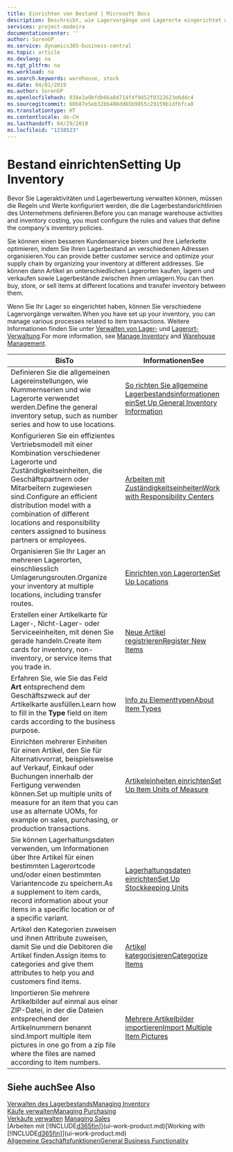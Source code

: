 ```yaml
---
title: Einrichten von Bestand | Microsoft Docs
description: Beschreibt, wie Lagervorgänge und Lagerorte eingerichtet werden, einschließlich Umlagerungsrouten und Standorte wie Lagerorte.
services: project-madeira
documentationcenter: ''
author: SorenGP
ms.service: dynamics365-business-central
ms.topic: article
ms.devlang: na
ms.tgt_pltfrm: na
ms.workload: na
ms.search.keywords: warehouse, stock
ms.date: 04/01/2019
ms.author: SorenGP
ms.openlocfilehash: 038e3a9bfdb66a8d714f4f9452f0322623e6ddc4
ms.sourcegitcommit: 60b87e5eb32bb408dd65b9855c29159b1dfbfca8
ms.translationtype: HT
ms.contentlocale: de-CH
ms.lasthandoff: 04/29/2019
ms.locfileid: "1238523"
---
```

# <a name="setting-up-inventory"></a><span data-ttu-id="571dd-103">Bestand einrichten</span><span class="sxs-lookup"><span data-stu-id="571dd-103">Setting Up Inventory</span></span>
<span data-ttu-id="571dd-104">Bevor Sie Lageraktivitäten und Lagerbewertung verwalten können, müssen die Regeln und Werte konfiguriert werden, die die Lagerbestandsrichtlinien des Unternehmens definieren.</span><span class="sxs-lookup"><span data-stu-id="571dd-104">Before you can manage warehouse activities and inventory costing, you must configure the rules and values that define the company's inventory policies.</span></span>

<span data-ttu-id="571dd-105">Sie können einen besseren Kundenservice bieten und Ihre Lieferkette optimieren, indem Sie Ihren Lagerbestand an verschiedenen Adressen organisieren.</span><span class="sxs-lookup"><span data-stu-id="571dd-105">You can provide better customer service and optimize your supply chain by organizing your inventory at different addresses.</span></span> <span data-ttu-id="571dd-106">Sie können dann Artikel an unterschiedlichen Lagerorten kaufen, lagern und verkaufen sowie Lagerbestände zwischen ihnen umlagern.</span><span class="sxs-lookup"><span data-stu-id="571dd-106">You can then buy, store, or sell items at different locations and transfer inventory between them.</span></span>

<span data-ttu-id="571dd-107">Wenn Sie Ihr Lager so eingerichtet haben, können Sie verschiedene Lagervorgänge verwalten.</span><span class="sxs-lookup"><span data-stu-id="571dd-107">When you have set up your inventory, you can manage various processes related to item transactions.</span></span> <span data-ttu-id="571dd-108">Weitere Informationen finden Sie unter [Verwalten von Lager-](inventory-manage-inventory.md) und [Lagerort-Verwaltung](warehouse-manage-warehouse.md).</span><span class="sxs-lookup"><span data-stu-id="571dd-108">For more information, see [Manage Inventory](inventory-manage-inventory.md) and [Warehouse Management](warehouse-manage-warehouse.md).</span></span>

| <span data-ttu-id="571dd-109">Bis</span><span class="sxs-lookup"><span data-stu-id="571dd-109">To</span></span> | <span data-ttu-id="571dd-110">Informationen</span><span class="sxs-lookup"><span data-stu-id="571dd-110">See</span></span> |
| --- | --- |
| <span data-ttu-id="571dd-111">Definieren Sie die allgemeinen Lagereinstellungen, wie Nummernserien und wie Lagerorte verwendet werden.</span><span class="sxs-lookup"><span data-stu-id="571dd-111">Define the general inventory setup, such as number series and how to use locations.</span></span> |[<span data-ttu-id="571dd-112">So richten Sie allgemeine Lagerbestandsinformationen ein</span><span class="sxs-lookup"><span data-stu-id="571dd-112">Set Up General Inventory Information</span></span>](inventory-how-setup-general.md) |
|<span data-ttu-id="571dd-113">Konfigurieren Sie ein effizientes Vertriebsmodell mit einer Kombination verschiedener Lagerorte und Zuständigkeitseinheiten, die Geschäftspartnern oder Mitarbeitern zugewiesen sind.</span><span class="sxs-lookup"><span data-stu-id="571dd-113">Configure an efficient distribution model with a combination of different locations and responsibility centers assigned to business partners or employees.</span></span>|[<span data-ttu-id="571dd-114">Arbeiten mit Zuständigkeitseinheiten</span><span class="sxs-lookup"><span data-stu-id="571dd-114">Work with Responsibility Centers</span></span>](inventory-responsibility-centers.md)|
| <span data-ttu-id="571dd-115">Organisieren Sie Ihr Lager an mehreren Lagerorten, einschliesslich Umlagerungsrouten.</span><span class="sxs-lookup"><span data-stu-id="571dd-115">Organize your inventory at multiple locations, including transfer routes.</span></span> |[<span data-ttu-id="571dd-116">Einrichten von Lagerorten</span><span class="sxs-lookup"><span data-stu-id="571dd-116">Set Up Locations</span></span>](inventory-how-register-new-items.md) |
| <span data-ttu-id="571dd-117">Erstellen einer Artikelkarte für Lager-, Nicht-Lager- oder Serviceeinheiten, mit denen Sie gerade handeln.</span><span class="sxs-lookup"><span data-stu-id="571dd-117">Create item cards for inventory, non-inventory, or service items that you trade in.</span></span> |[<span data-ttu-id="571dd-118">Neue Artikel registrieren</span><span class="sxs-lookup"><span data-stu-id="571dd-118">Register New Items</span></span>](inventory-how-register-new-items.md) |
|<span data-ttu-id="571dd-119">Erfahren Sie, wie Sie das Feld **Art** entsprechend dem Geschäftszweck auf der Artikelkarte ausfüllen.</span><span class="sxs-lookup"><span data-stu-id="571dd-119">Learn how to fill in the **Type** field on item cards according to the business purpose.</span></span>|[<span data-ttu-id="571dd-120">Info zu Elementtypen</span><span class="sxs-lookup"><span data-stu-id="571dd-120">About Item Types</span></span>](inventory-about-item-types.md)|
|<span data-ttu-id="571dd-121">Einrichten mehrerer Einheiten für einen Artikel, den Sie für Alternativvorrat, beispielsweise auf Verkauf, Einkauf oder Buchungen innerhalb der Fertigung verwenden können.</span><span class="sxs-lookup"><span data-stu-id="571dd-121">Set up multiple units of measure for an item that you can use as alternate UOMs, for example on sales, purchasing, or production transactions.</span></span>|[<span data-ttu-id="571dd-122">Artikeleinheiten einrichten</span><span class="sxs-lookup"><span data-stu-id="571dd-122">Set Up Item Units of Measure</span></span>](inventory-how-setup-units-of-measure.md)|
|<span data-ttu-id="571dd-123">Sie können Lagerhaltungsdaten verwenden, um Informationen über Ihre Artikel für einen bestimmten Lagerortcode und/oder einen bestimmten Variantencode zu speichern.</span><span class="sxs-lookup"><span data-stu-id="571dd-123">As a supplement to item cards, record information about your items in a specific location or of a specific variant.</span></span>|[<span data-ttu-id="571dd-124">Lagerhaltungsdaten einrichten</span><span class="sxs-lookup"><span data-stu-id="571dd-124">Set Up Stockkeeping Units</span></span>](inventory-how-to-set-up-stockkeeping-units.md)|
| <span data-ttu-id="571dd-125">Artikel den Kategorien zuweisen und ihnen Attribute zuweisen, damit Sie und die Debitoren die Artikel finden.</span><span class="sxs-lookup"><span data-stu-id="571dd-125">Assign items to categories and give them attributes to help you and customers find items.</span></span> |[<span data-ttu-id="571dd-126">Artikel kategorisieren</span><span class="sxs-lookup"><span data-stu-id="571dd-126">Categorize Items</span></span>](inventory-how-categorize-items.md) |
|<span data-ttu-id="571dd-127">Importieren Sie mehrere Artikelbilder auf einmal aus einer ZIP-Datei, in der die Dateien entsprechend der Artikelnummern benannt sind.</span><span class="sxs-lookup"><span data-stu-id="571dd-127">Import multiple item pictures in one go from a zip file where the files are named according to item numbers.</span></span>|[<span data-ttu-id="571dd-128">Mehrere Artikelbilder importieren</span><span class="sxs-lookup"><span data-stu-id="571dd-128">Import Multiple Item Pictures</span></span>](inventory-how-import-item-pictures.md)|

## <a name="see-also"></a><span data-ttu-id="571dd-129">Siehe auch</span><span class="sxs-lookup"><span data-stu-id="571dd-129">See Also</span></span>
[<span data-ttu-id="571dd-130">Verwalten des Lagerbestands</span><span class="sxs-lookup"><span data-stu-id="571dd-130">Managing Inventory</span></span>](inventory-manage-inventory.md)  
[<span data-ttu-id="571dd-131">Käufe verwalten</span><span class="sxs-lookup"><span data-stu-id="571dd-131">Managing Purchasing</span></span>](purchasing-manage-purchasing.md)  
<span data-ttu-id="571dd-132">[Verkäufe verwalten](sales-manage-sales.md)  </span><span class="sxs-lookup"><span data-stu-id="571dd-132">[Managing Sales](sales-manage-sales.md)  </span></span>  
<span data-ttu-id="571dd-133">[Arbeiten mit [!INCLUDE[d365fin](includes/d365fin_md.md)]](ui-work-product.md)</span><span class="sxs-lookup"><span data-stu-id="571dd-133">[Working with [!INCLUDE[d365fin](includes/d365fin_md.md)]](ui-work-product.md)</span></span>  
[<span data-ttu-id="571dd-134">Allgemeine Geschäftsfunktionen</span><span class="sxs-lookup"><span data-stu-id="571dd-134">General Business Functionality</span></span>](ui-across-business-areas.md)

